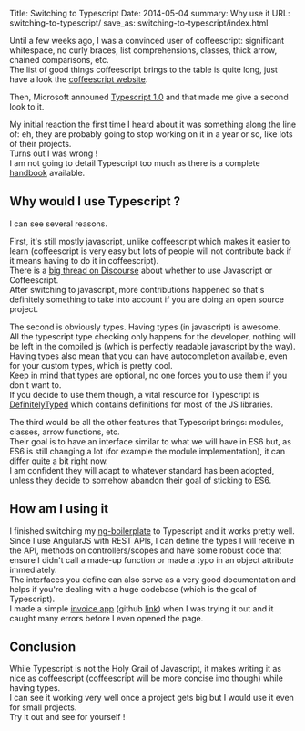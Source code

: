 Title: Switching to Typescript
Date: 2014-05-04
summary: Why use it
URL: switching-to-typescript/
save_as: switching-to-typescript/index.html

Until a few weeks ago, I was a convinced user of coffeescript: significant whitespace, no curly braces, list comprehensions, classes, thick arrow, chained comparisons, etc.  
The list of good things coffeescript brings to the table is quite long, just have a look the [coffeescript website](http://coffeescript.org/).

Then, Microsoft announed [Typescript 1.0](http://www.typescriptlang.org/) and that made me give a second look to it.  

My initial reaction the first time I heard about it was something along the line of: eh, they are probably going to stop working on it in a year or so, like lots of their projects.  
Turns out I was wrong !  
I am not going to detail Typescript too much as there is a complete [handbook](http://www.typescriptlang.org/Handbook) available.


## Why would I use Typescript ?

I can see several reasons.  

First, it's still mostly javascript, unlike coffeescript which makes it easier to learn (coffeescript is very easy but lots of people will not contribute back if it means having to do it in coffeescript).  
There is a [big thread on Discourse](https://meta.discourse.org/t/is-it-better-for-discourse-to-use-javascript-or-coffeescript/3153/42) about whether to use Javascript or Coffeescript.  
After switching to javascript, more contributions happened so that's definitely something to take into account if you are doing an open source project.  

The second is obviously types. Having types (in javascript) is awesome.  
All the typescript type checking only happens for the developer, nothing will be left in the compiled js (which is perfectly readable javascript by the way).  
Having types also mean that you can have autocompletion available, even for your custom types, which is pretty cool.  
Keep in mind that types are optional, no one forces you to use them if you don't want to.  
If you decide to use them though, a vital resource for Typescript is [DefinitelyTyped](https://github.com/borisyankov/DefinitelyTyped) which contains definitions for most of the JS libraries.  

The third would be all the other features that Typescript brings: modules, classes, arrow functions, etc.  
Their goal is to have an interface similar to what we will have in ES6 but, as ES6 is still changing a lot (for example the module implementation), it can differ quite a bit right now.  
I am confident they will adapt to whatever standard has been adopted, unless they decide to somehow abandon their goal of sticking to ES6.  

## How am I using it

I finished switching my [ng-boilerplate](https://github.com/Keats/ng-boilerplate) to Typescript and it works pretty well.  
Since I use AngularJS with REST APIs, I can define the types I will receive in the API, methods on controllers/scopes and have some robust code that ensure I didn't call a made-up function or made a typo in an object attribute immediately.  
The interfaces you define can also serve as a very good documentation and helps if you're dealing with a huge codebase (which is the goal of Typescript).  
I made a simple [invoice app](http://vincent.is/working-on/invoicing/#/) (github [link](https://github.com/Keats/invoicer)) when I was trying it out and it caught many errors before I even opened the page.  

## Conclusion
While Typescript is not the Holy Grail of Javascript, it makes writing it as nice as coffeescript (coffeescript will be more concise imo though) while having types.  
I can see it working very well once a project gets big but I would use it even for small projects.  
Try it out and see for yourself !

